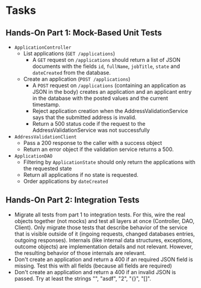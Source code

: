 # Tasks

## Hands-On Part 1: Mock-Based Unit Tests

- `ApplicationController`
    - List applications (`GET /applications`)
        - A `GET` request on `/applications` should return a list of JSON documents with the fields `id`, `fullName`, `jobTitle`, `state` and `dateCreated` from the database. 
    - Create an application (`POST /applications`)
        - A `POST` request on `/applications` (containing an application as JSON in the body) creates an application and an applicant entry in the database with the posted values and the current timestamp.
        - Reject application creation when the AddressValidationService says that the submitted address is invalid.
        - Return a 500 status code if the request to the AddressValidationService was not successfully
- `AddressValidationClient`
    - Pass a 200 response to the caller with a success object
    - Return an error object if the validation service returns a 500.
- `ApplicationDAO`
    - Filtering by `ApplicationState` should only return the applications with the requested state
    - Return all applications if no state is requested.
    - Order applications by `dateCreated`
    
## Hands-On Part 2: Integration Tests

- Migrate all tests from part 1 to integration tests. For this, wire the real objects together (not mocks) and test all layers at once (Controller, DAO, Client). Only migrate those tests that describe behavior of the service that is visible outside of it (ingoing requests, changed databases entries, outgoing responses). Internals (like internal data structures, exceptions, outcome objects) are implementation details and not relevant. However, the resulting behavior of those internals are relevant.
- Don't create an application and return a 400 if an required JSON field is missing. Test this with all fields (because all fields are required)
- Don't create an application and return a 400 if an invalid JSON is passed. Try at least the strings "", "asdf", "2", "{}", "[]".
